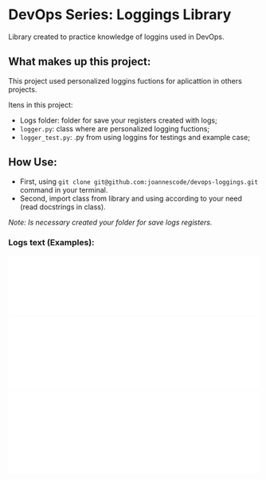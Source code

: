# DevOps Series: Loggings Library
Library created to practice knowledge of loggins used in DevOps.

## What makes up this project:
This project used personalized loggins fuctions for aplicattion in others projects.

Itens in this project:
- Logs folder: folder for save your registers created with logs;
- `logger.py`: class where are personalized logging fuctions;
- `logger_test.py`: .py from using loggins for testings and example case;

## How Use:
- First, using `git clone git@github.com:joannescode/devops-loggings.git `command in your terminal.
- Second, import class from library and using according to your need (read docstrings in class).

*Note: Is necessary created your folder for save logs registers.*

### Logs text (Examples):

![warning.log](images/warning_log.svg)
![error.log](images/error_log.svg)
![critical.log](images/critical_log.svg)

